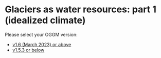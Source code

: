# Glaciers as water resources: part 1 (idealized climate)

Please select your OGGM version:
- [v1.6 (March 2023) or above](glacier_water_resources)
- [v1.5.3 or below](glacier_water_resources_pre16)

